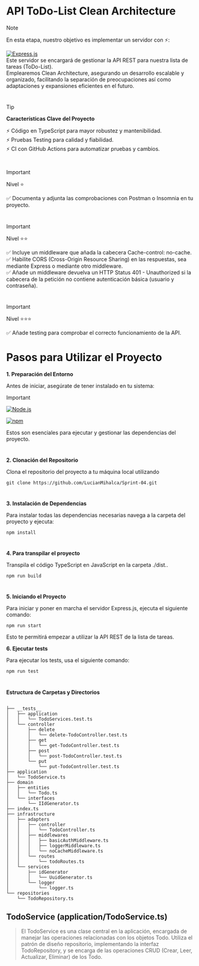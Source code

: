 # API ToDo-List Clean Architecture

> [!NOTE]
>
> En esta etapa, nuestro objetivo es implementar un servidor con ⚡️:<br>
>
> [![Express.js](https://img.shields.io/badge/-Expressjs-black?style=flat&logo=express)](https://expressjs.com/)<br>
> Este servidor se encargará de gestionar la API REST para nuestra lista de tareas (ToDo-List).<br>
> Emplearemos Clean Architecture, asegurando un desarrollo escalable y organizado, facilitando la separación de preocupaciones así como adaptaciones y expansiones eficientes en el futuro.

#

> [!TIP]
>
> **Características Clave del Proyecto**
>
> ⚡️ Código en TypeScript para mayor robustez y mantenibilidad.<br>
> ⚡️ Pruebas Testing para calidad y fiabilidad.<br>
> ⚡️ CI con GitHub Actions para automatizar pruebas y cambios.

#

> [!IMPORTANT]
> Nivel ⭐️
>
> ✅ Documenta y adjunta las comprobaciones con Postman o Insomnia en tu proyecto.

#

> [!IMPORTANT]
> Nivel ⭐️⭐️
>
> ✅ Incluye un middleware que añada la cabecera Cache-control: no-cache.<br>
> ✅ Habilite CORS (Cross-Origin Resource Sharing) en las respuestas, sea mediante Express o mediante otro middleware.<br>
> ✅ Añade un middleware devuelva un HTTP Status 401 - Unauthorized si la cabecera de la petición no contiene autenticación básica (usuario y contraseña).

#

> [!IMPORTANT]
> Nivel ⭐️⭐️⭐️
>
> ✅ Añade testing para comprobar el correcto funcionamiento de la API.

#

# Pasos para Utilizar el Proyecto

**1. Preparación del Entorno**<br>

Antes de iniciar, asegúrate de tener instalado en tu sistema:<br>

> [!IMPORTANT]
>
> [![Node.js](https://img.shields.io/badge/-Nodejs-black?style=flat&logo=Node.js)](https://nodejs.org/)
>
> [![npm](https://img.shields.io/badge/npm-CB3837?style=flat&logo=npm&logoColor=white)](https://www.npmjs.com/)

Estos son esenciales para ejecutar y gestionar las dependencias del proyecto.

#

**2. Clonación del Repositorio**<br>

Clona el repositorio del proyecto a tu máquina local utilizando

```
git clone https://github.com/LucianMihalca/Sprint-04.git
```

#

**3. Instalación de Dependencias**<br>

Para instalar todas las dependencias necesarias navega a la carpeta del proyecto y ejecuta:

```
npm install
```

#

**4. Para transpilar el proyecto**<br>

Transpila el código TypeScript en JavaScript en la carpeta ./dist..

```
npm run build
```

#

**5. Iniciando el Proyecto**<br>

Para iniciar y poner en marcha el servidor Express.js, ejecuta el siguiente comando:

```
npm run start
```

Esto te permitirá empezar a utilizar la API REST de la lista de tareas.

**6. Ejecutar tests**

Para ejecutar los tests, usa el siguiente comando:

```
npm run test
```

#

**Estructura de Carpetas y Directorios**

```

├── __tests__
│   ├── application
│   │   └── TodoServices.test.ts
│   └── controller
│       ├── delete
│       │   └── delete-TodoController.test.ts
│       ├── get
│       │   └── get-TodoController.test.ts
│       ├── post
│       │   └── post-TodoController.test.ts
│       └── put
│           └── put-TodoController.test.ts
├── application
│   └── TodoService.ts
├── domain
│   ├── entities
│   │   └── Todo.ts
│   └── interfaces
│       └── IIdGenerator.ts
├── index.ts
├── infrastructure
│   ├── adapters
│   │   ├── controller
│   │   │   └── TodoController.ts
│   │   ├── middlewares
│   │   │   ├── basicAuthMiddleware.ts
│   │   │   ├── loggerMiddleware.ts
│   │   │   └── noCacheMiddleware.ts
│   │   └── routes
│   │       └── todoRoutes.ts
│   └── services
│       ├── idGenerator
│       │   └── UuidGenerator.ts
│       └── logger
│           └── logger.ts
└── repositories
    └── TodoRepository.ts

```

## TodoService (application/TodoService.ts)

> El TodoService es una clase central en la aplicación, encargada de manejar las operaciones relacionadas con los objetos Todo.
> Utiliza el patrón de diseño repositorio, implementando la interfaz TodoRepository, y se encarga de las operaciones CRUD (Crear, Leer, Actualizar, Eliminar) de los Todo.
